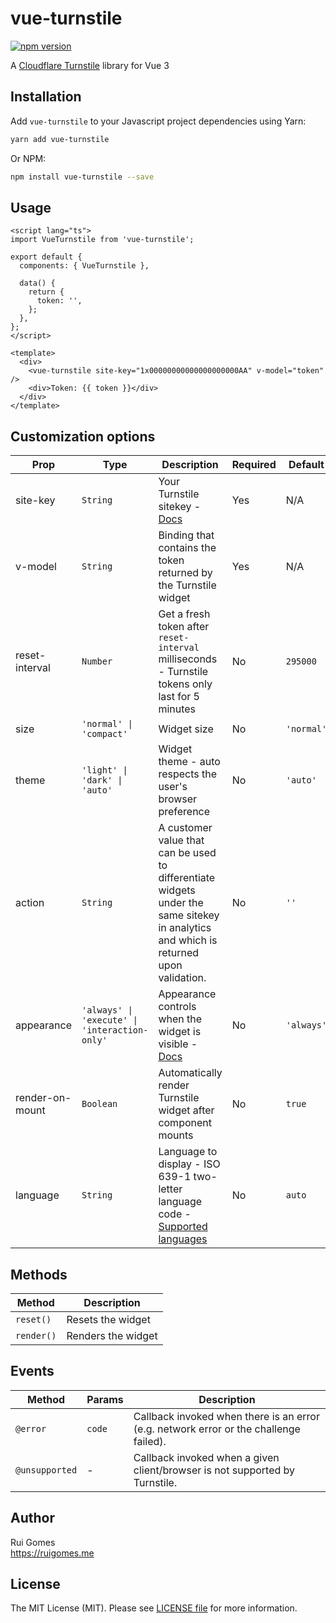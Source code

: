 # vue-turnstile

[![npm version](https://badge.fury.io/js/vue-turnstile.svg)](https://www.npmjs.com/package/vue-turnstile)

A [Cloudflare Turnstile](https://developers.cloudflare.com/turnstile/) library for Vue 3

## Installation

Add `vue-turnstile` to your Javascript project dependencies using Yarn:

```bash
yarn add vue-turnstile
```

Or NPM:

```bash
npm install vue-turnstile --save
```

## Usage

```vue
<script lang="ts">
import VueTurnstile from 'vue-turnstile';

export default {
  components: { VueTurnstile },

  data() {
    return {
      token: '',
    };
  },
};
</script>

<template>
  <div>
    <vue-turnstile site-key="1x00000000000000000000AA" v-model="token" />
    <div>Token: {{ token }}</div>
  </div>
</template>
```

## Customization options

| Prop            | Type                                          | Description                                                                                                                                                  | Required | Default    |
| --------------- | --------------------------------------------- | ------------------------------------------------------------------------------------------------------------------------------------------------------------ | -------- | ---------- |
| site-key        | `String`                                      | Your Turnstile sitekey - [Docs](https://developers.cloudflare.com/turnstile/get-started/)                                                                    | Yes      | N/A        |
| v-model         | `String`                                      | Binding that contains the token returned by the Turnstile widget                                                                                             | Yes      | N/A        |
| reset-interval  | `Number`                                      | Get a fresh token after `reset-interval` milliseconds - Turnstile tokens only last for 5 minutes                                                             | No       | `295000`   |
| size            | `'normal' \| 'compact'`                       | Widget size                                                                                                                                                  | No       | `'normal'` |
| theme           | `'light' \| 'dark' \| 'auto'`                 | Widget theme - auto respects the user's browser preference                                                                                                   | No       | `'auto'`   |
| action          | `String`                                      | A customer value that can be used to differentiate widgets under the same sitekey in analytics and which is returned upon validation.                        | No       | `''`       |
| appearance      | `'always' \| 'execute' \| 'interaction-only'` | Appearance controls when the widget is visible - [Docs](https://developers.cloudflare.com/turnstile/get-started/client-side-rendering/#appearance-modes)     | No       | `'always'` |
| render-on-mount | `Boolean`                                     | Automatically render Turnstile widget after component mounts                                                                                                 | No       | `true`     |
| language        | `String`                                      | Language to display - ISO 639-1 two-letter language code - [Supported languages](https://developers.cloudflare.com/turnstile/reference/supported-languages/) | No       | `auto`     |

## Methods

| Method     | Description        |
| ---------- | ------------------ |
| `reset()`  | Resets the widget  |
| `render()` | Renders the widget |


## Events

| Method         | Params  | Description                                                                           |
| -------------- | ------- | ------------------------------------------------------------------------------------- |
| `@error`       | `code`  | Callback invoked when there is an error (e.g. network error or the challenge failed). |
| `@unsupported` | -       | Callback invoked when a given client/browser is not supported by Turnstile.           |


## Author

Rui Gomes  
https://ruigomes.me

## License

The MIT License (MIT). Please see [LICENSE file](https://github.com/ruigomeseu/vue-turnstile/blob/main/LICENSE.md) for more information.
